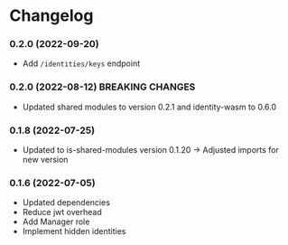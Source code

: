 # Changelog

### 0.2.0 (2022-09-20)

- Add `/identities/keys` endpoint

### 0.2.0 (2022-08-12) BREAKING CHANGES

- Updated shared modules to version 0.2.1 and identity-wasm to 0.6.0

### 0.1.8 (2022-07-25)

- Updated to is-shared-modules version 0.1.20 -> Adjusted imports for new version

### 0.1.6 (2022-07-05)

- Updated dependencies
- Reduce jwt overhead
- Add Manager role
- Implement hidden identities
